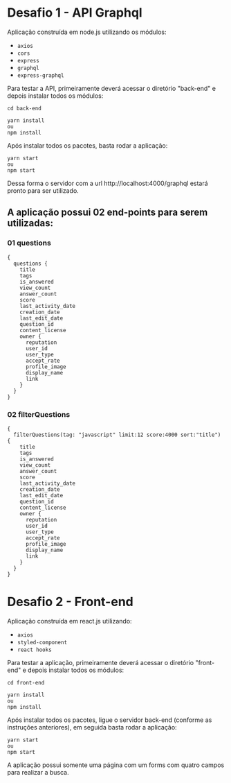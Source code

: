 # Desafio 1 - API Graphql

Aplicação construída em node.js utilizando os módulos:
* `axios`
* `cors`
* `express`
* `graphql`
* `express-graphql`

Para testar a API, primeiramente deverá acessar o diretório "back-end" e depois instalar todos os módulos:

```
cd back-end

yarn install
ou
npm install
```

Após instalar todos os pacotes, basta rodar a aplicação:
```
yarn start
ou
npm start
```

Dessa forma o servidor com a url http://localhost:4000/graphql estará pronto para ser utilizado.

## A aplicação possui 02 end-points para serem utilizadas:

### 01 questions
```
{
  questions {
    title
    tags
    is_answered
    view_count
    answer_count
    score
    last_activity_date
    creation_date
    last_edit_date
    question_id
    content_license
    owner {
      reputation
      user_id
      user_type
      accept_rate
      profile_image
      display_name
      link
    }
  }
}
```

### 02 filterQuestions
```
{
  filterQuestions(tag: "javascript" limit:12 score:4000 sort:"title") {
    title
    tags
    is_answered
    view_count
    answer_count
    score
    last_activity_date
    creation_date
    last_edit_date
    question_id
    content_license
    owner {
      reputation
      user_id
      user_type
      accept_rate
      profile_image
      display_name
      link
    }
  }
}
```

# Desafio 2 - Front-end
Aplicação construída em react.js utilizando:
* `axios`
* `styled-component`
* `react hooks`

Para testar a aplicação, primeiramente deverá acessar o diretório "front-end" e depois instalar todos os módulos:
```
cd front-end

yarn install
ou
npm install
```

Após instalar todos os pacotes, ligue o servidor back-end (conforme as instruções anteriores), em seguida basta rodar a aplicação:
```
yarn start
ou
npm start
```

A aplicação possui somente uma página com um forms com quatro campos para realizar a busca.